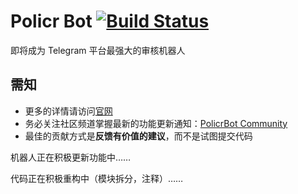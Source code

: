 # Policr Bot [![Build Status](https://github-ci.bluerain.io/api/badges/Hentioe/policr/status.svg)](https://github-ci.bluerain.io/Hentioe/policr)

即将成为 Telegram 平台最强大的审核机器人

## 需知

* 更多的详情请访问[官网](https://policr.bluerain.io)
* 务必关注社区频道掌握最新的功能更新通知：[PolicrBot Community](https://t.me/policr_community)
* 最佳的贡献方式是**反馈有价值的建议**，而不是试图提交代码

机器人正在积极更新功能中……

代码正在积极重构中（模块拆分，注释）……

